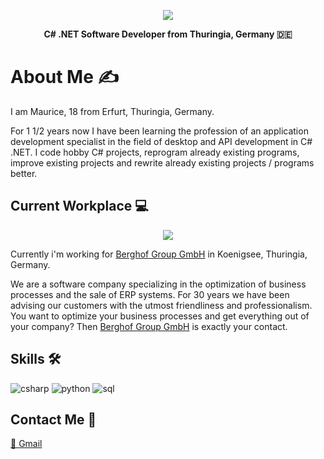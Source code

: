 <p align="center">
  <img src="https://media.discordapp.net/attachments/928996744145010691/1074811474763071581/mauricepreiss-header-image.png?width=778&height=128" />
</p>

<p align="center">
  <b>C# .NET Software Developer from Thuringia, Germany 🇩🇪</b>
</p>

# About Me ✍️
I am Maurice, 18 from Erfurt, Thuringia, Germany. 

For 1 1/2 years now I have been learning the profession of an application development specialist in the field of desktop and API development in C# .NET. I code hobby C# projects, reprogram already existing programs, improve existing projects and rewrite already existing projects / programs better.

## Current Workplace 💻
<p align="center">
  <img src="https://media.discordapp.net/attachments/928996744145010691/1074829474652225616/github-banner-berghof.png?width=800&height=160" />
</p>

Currently i'm working for [Berghof Group GmbH](https://www.berghof-systeme.de/) in Koenigsee, Thuringia, Germany. 

We are a software company specializing in the optimization of business processes and the sale of ERP systems. For 30 years we have been advising our customers with the utmost friendliness and professionalism. You want to optimize your business processes and get everything out of your company? Then [Berghof Group GmbH](https://www.berghof-systeme.de/) is exactly your contact. 

## Skills 🛠️
<img src="https://img.icons8.com/fluency/48/000000/c-sharp-logo.png" alt="csharp" style="max-width: 100%;"> <img 
src="https://img.icons8.com/fluency/48/null/python.png" alt="python" style="max-width: 100%;"> <img 
src="https://img.icons8.com/external-flat-juicy-fish/48/null/external-sql-coding-and-development-flat-flat-juicy-fish.png" alt="sql" style="max-width: 100%;">

## Contact Me 🤙
[📧 Gmail](mailto:preiss.maurice@gmail.com)
